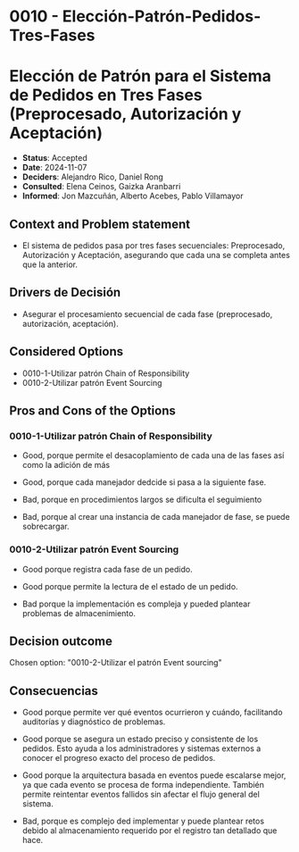 # 0010 - Elección-Patrón-Pedidos-Tres-Fases

# Elección de Patrón para el Sistema de Pedidos en Tres Fases (Preprocesado, Autorización y Aceptación)

* **Status**: Accepted
* **Date**: 2024-11-07
* **Deciders**: Alejandro Rico, Daniel Rong
* **Consulted**: Elena Ceinos, Gaizka Aranbarri
* **Informed**: Jon Mazcuñán, Alberto Acebes, Pablo Villamayor

## Context and Problem statement

* El sistema de pedidos pasa por tres fases secuenciales: Preprocesado, Autorización y Aceptación, asegurando que cada una se completa antes que la anterior.

## Drivers de Decisión

* Asegurar el procesamiento secuencial de cada fase (preprocesado, autorización, aceptación).


## Considered Options

* 0010-1-Utilizar patrón Chain of Responsibility
* 0010-2-Utilizar patrón Event Sourcing

## Pros and Cons of the Options

### 0010-1-Utilizar patrón Chain of Responsibility

* Good, porque permite el desacoplamiento de cada una de las fases así como la adición de más
* Good, porque cada manejador dedcide si pasa a la siguiente fase.

* Bad, porque en procedimientos largos se dificulta el seguimiento
* Bad, porque al crear una instancia de cada manejador de fase, se puede sobrecargar.


### 0010-2-Utilizar patrón Event Sourcing

* Good porque registra cada fase de un pedido.
* Good porque permite la lectura de el estado de un pedido.

* Bad porque la implementación es compleja y pueded plantear problemas de almacenimiento.


## Decision outcome

Chosen option: "0010-2-Utilizar el patrón Event sourcing"

## Consecuencias

* Good porque permite ver qué eventos ocurrieron y cuándo, facilitando auditorías y diagnóstico de problemas.

* Good porque se asegura un estado preciso y consistente de los pedidos. Esto ayuda a los administradores y sistemas externos a conocer el progreso exacto del proceso de pedidos.

* Good porque la arquitectura basada en eventos puede escalarse mejor, ya que cada evento se procesa de forma independiente. También permite reintentar eventos fallidos sin afectar el flujo general del sistema.

* Bad, porque es complejo ded implementar y puede plantear retos debido al almacenamiento requerido por el registro tan detallado que hace.
